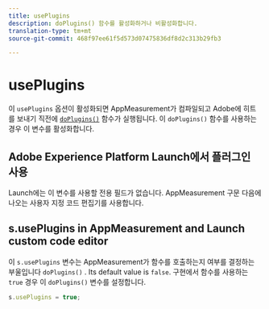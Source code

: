 ```yaml
---
title: usePlugins
description: doPlugins() 함수를 활성화하거나 비활성화합니다.
translation-type: tm+mt
source-git-commit: 468f97ee61f5d573d07475836df8d2c313b29fb3

---
```



# usePlugins

이 `usePlugins` 옵션이 활성화되면 AppMeasurement가 컴파일되고 Adobe에 히트를 보내기 직전에 [`doPlugins()`](../functions/doplugins.md) 함수가 실행됩니다. 이 `doPlugins()` 함수를 사용하는 경우 이 변수를 활성화합니다.

## Adobe Experience Platform Launch에서 플러그인 사용

Launch에는 이 변수를 사용할 전용 필드가 없습니다. AppMeasurement 구문 다음에 나오는 사용자 지정 코드 편집기를 사용합니다.

## s.usePlugins in AppMeasurement and Launch custom code editor

이 `s.usePlugins` 변수는 AppMeasurement가 함수를 호출하는지 여부를 결정하는 부울입니다 `doPlugins()` . Its default value is `false`. 구현에서 함수를 사용하는 `true` 경우 이 `doPlugins()` 변수를 설정합니다.

```js
s.usePlugins = true;
```
